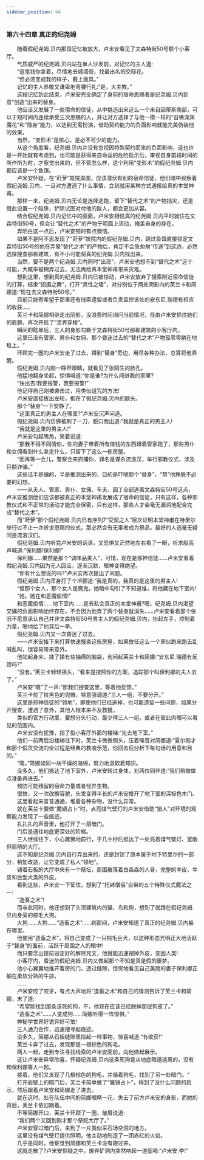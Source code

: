 ```yaml
---
sidebar_position: 64
---
```

### 第六十四章 真正的纪尧姆  


　　随着假纪尧姆.贝内那段记忆被放大，卢米安看见了文森特街50号那个小客厅。  
　　气质威严的纪尧姆.贝内站在单人沙发前，对记忆的主人道:  
　　“这笔钱你拿着，尽情地去城墙街，找最出名的交际花。  
　　“但必须变成我的样子，戴上面具。”  
　　记忆的主人恭敬又谦卑地弯腰行礼:“是，大主教。”  
　　这段记忆到此结束，卢米安完全确定了身前的宿命恩赐者是纪尧姆.贝内刻意“创造”出来的替身。  
　　他应该又发展了一些宿命的信徒，从中挑选出来这么一个来自因蒂斯南部，可以于短时间内连续承受三次恩赐的人，并让对方选择了与他一模一样的“召唤深渊魔花”和“隐身”能力，以达到无需扮演，借助契约能力的负面影响就能完美伪装他的效果。  
　　当然，“变形术”是核心，是必不可少的能力。  
　　从这个角度看，纪尧姆.贝内并没有忽视因特殊契约而来的负面影响，这也许是一开始就有考虑到，也可能是获得来自命运的危险启示后，审视自身前段时间的所作所为时，才察觉出来的，但不管怎么样，这个利用“变形术”的假纪尧姆.贝内都应该是一个鱼饵。  
　　卢米安怀疑，在“莳萝”妓院周围，应该潜伏有别的宿命信徒，他们暗中观察着假纪尧姆.贝内，一旦对方遭遇了什么事情，立刻就用某种方式通报给真的本堂神甫。  
　　那样一来，纪尧姆.贝内无论是选择逃跑，留下“替代之术”的产物挡灾，还是借此设置一个陷阱，铲除试图对付他的敌人，都会更加从容。  
　　结合假纪尧姆.贝内记忆中的画面，卢米安相信真的纪尧姆.贝内平时就住在文森特街50号，但会让“替代之术”的产物于明面上活动，掩盖自身的存在。  
　　弄明白这一点后，卢米安顿时有点懊恼。  
　　如果不是阿不思发现了“莳萝”妓院内的假纪尧姆.贝内，跳过鱼饵直接锁定文森特街50号的他在弄晕“替代之术”的产物后，肯定不会急匆匆“传送”到这边，必然选择搜查那栋建筑，有不小可能将真的纪尧姆.贝内找出来。  
　　当然，要不是两个纪尧姆.贝内同时“出现”，卢米安也想不到“替代之术”这个可能，大概率被糊弄过去，无法再给真本堂神甫带来灾难。  
　　想到这里，想到真的纪尧姆.贝内已被惊动，卢米安放弃了搜索附近宿命信徒的打算，结束“招摄之舞”，打开“灵性之墙”，对分别位于两处阴影内的芙兰卡和简娜道:“现在去文森特街50号。”  
　　目前只能寄希望于那里还有线索遗留或者负责监控该处的安东尼.瑞德有相应的收获…..  
　　芙兰卡和简娜相继走出阴影，没浪费时间询问当前情况，任由卢米安抓住她们的肩膀，再次开启了“灵界穿梭”。  
　　瞬间的眩晕后，三人的身影勾勒于文森特街50号那栋建筑的小客厅内。  
　　这里已没有管家、男仆和女佣，那个昏迷过去的“替代之术”产物孤零零躺在地毯上。“  
　　环顾完一圈的卢米安走了过去，蹲到“替身”旁边，用尽各种办法，总算将他弄醒。  
　　假纪尧姆.贝内刚一睁开眼睛，就看见了张陌生的脸孔。  
　　他猛地翻身坐起，惊惧喊道:“你是谁?为什么闯进我的家里?  
　　“快出去!我要报警，我要报警!”  
　　他记得自己刚被袭击过，用类似诅咒的方法!  
　　卢米安直接拔出左轮，抵在了假纪尧姆.贝内的额头。  
　　那个“替身”一下安静了。  
　　“这里真正的男主人在哪里?”卢米安沉声问道。  
　　假纪尧姆.贝内仿佛被刺了一刀，脱口而出道:“我就是真正的男主人!  
　　“我就是这里的男主人!”  
　　卢米安勾起嘴角，笑着说道:  
　　“那我不得不同情你，你的妻子带着所有值钱的东西跟着管家跑了，那些男仆和女佣看到什么拿走什么，只留下了这么一栋房屋。  
　　“而再等一会儿，警察会来抓捕你，罪名是谋杀流浪汉，举行邪教仪式，涉及巨额诈骗。”  
　　这些话半是编的，半是推测出来的，目的是吓唬那个“替身”，“帮”他挣脱不必要的幻想。  
　　——从夫人、管家、男仆、女佣、车夫、园丁全部逃离文森特街50号这点，卢米安推测他们应该都被真正的本堂神甫发展成了宿命的信徒，只有这样，各种邪教仪式和不正常的活动才能完全保密，只有这样，那些人才会毫无漏洞地配合完成“替代之术”。  
　　而“莳萝”那个假纪尧姆.贝内已有序列7“受契之人”层次证明本堂神甫在特里尔举行过不止一次祈求恩赐的仪式，那必然会有无辜者成为祭品，最好的人选毫无疑问是流浪汉们。  
　　假纪尧姆.贝内听完卢米安的话语，又恐惧又茫然地左右看了一眼，祈求般高声喊道:“保利娜!保利娜!”  
　　保利娜……果然是那个“调味品美人”，可惜，现在是邪神信徒……卢米安看着假纪尧姆.贝内因为无人回应，逐渐沉默，眼神变得绝望。  
　　“你有什么想说的吗?”卢米安再次提出了问题。  
　　假纪尧姆.贝内浑身打了个冷颤道:“我是真的，我真的是这里的男主人!  
　　“但那个女人，那个女人是魔鬼，她暗中勾引了不知道谁，将他藏在地下室内!  
　　“她，她在和恶魔偷情!”  
　　和恶魔偷情……地下室内……是去私会真正的本堂神甫?嗯，纪尧姆.贝内渴望交媾的负面影响始终存在，不会因为他弄了两个替身就消失……卢米安看着那个依旧不愿意承认自己并非文森特街50号男主人的假纪尧姆.贝内，抬起左手，控制着力量，啪地给了他耳后一拳。  
　　假纪尧姆.贝内又一次昏迷了过去。  
　　——卢米安接下来打算快速搜查这栋房屋，如果放任这么一个家伙跑来跑去乱喊乱叫，很容易带来意外。  
　　他站起身来，揉了揉有些抽痛的脑袋，询问起芙兰卡和简娜:“安东尼.瑞德有反馈吗?”  
　　“没有。”芙兰卡轻轻摇头，“看来是按照你的方案，追踪那个叫保利娜的夫人去了。”  
　　卢米安“嗯”了一声:“那我们搜查这里，等着他反馈。”  
　　芙兰卡拉了拉黑色的兜帽，特意强调道:“三人一组，不要分开。”  
　　这里是邪神信徒的“领地”，即使他们已经逃掉，也可能遗留一些问题，如果分开搜查，遭遇了意外，其他人根本来不及救援。  
　　类似的官方行动里，要想分头行动，最少得三人一组，或者在彼此肉眼可以看见的范围内。  
　　卢米安没有犹豫，指了指小客厅外面的楼梯:“先去地下室。”  
　　他们一前两后沿楼梯往下时，芙兰卡微微侧头，压着嗓音对简娜道:“夏尔刚才和那个假货交流的全过程是经典的教唆示范，你回去后分析下每句话的用意和目的。”  
　　“嗯。”简娜如同一块干燥的海绵，努力地汲取着知识。  
　　没多久，他们抵达了地下室外，卢米安转过身体，对两位同伴道:“我们稍微做点准备再进去。”  
　　预防可能残留的宿命力量或者怪异生物。  
　　很快，又一次改换容貌，头发变得半长的卢米安推开了地下室的深棕色木门。  
　　这里看起来普普通通，堆着各种杂物，没什么异常。  
　　就在芙兰卡要做“魔镜占卜”时，点亮煤气壁灯的卢米安借助“猎人”对环境的观察能力发现了一些痕迹。  
　　扎扎扎的声音里，他打开了一扇暗门。  
　　门后是通往地底更深处的阶梯。  
　　三人继续往下，小心翼翼地前行，于几十秒后抵达了一处亮着煤气壁灯、宽敞但简陋的大厅。  
　　这不知是纪尧姆.贝内自行弄出来的，还是封锁了原本属于地下特里尔的一部分，稍加改造，让它变成了私人“领地”。  
　　铺着石板的大厅中央有一个祭坛，周围散落着白森森的人骨，完整的羊皮、牛皮和巨型犬类的外皮。  
　　看到这些，卢米安一下怔住，想到了“托钵僧侣”自带的五个特殊仪式魔法之一:  
　　“造畜之术”!  
　　而与此同时，他还想到了头顶建筑内的猫、鸟和狗，想到了就蹲在假纪尧姆.贝内身旁的棕毛大狗。  
　　大狗……大狗……“造畜之术”……刹那间，卢米安知道了真正的纪尧姆.贝内躲在哪里。  
　　他使用“造畜之术”，将自己变成了一只棕毛巨犬，以这种形态光明正大地活跃于“替身”的面前，活跃于周围之人的眼中!  
　　而只要念出提前设定好的解除咒文，他就能迅速褪掉外皮，变回人类!  
　　小客厅内，昏迷的假纪尧姆.贝内又做起那个不知是真是假的噩梦。  
　　他小心翼翼地推开客房的门，透过缝隙，惊愕地看见自己美丽的妻子保利娜正躺在柔软分熟的牛排。  
　　……  
　　卢米安咬了咬牙，有点大声地将“造畜之术”和自己的猜测告诉了芙兰卡和简娜，末了道:  
　　“希望能找到那条该死的狗，不，他现在应该已经脱掉那层狗皮了。”  
　　“造畜之术”……人变成狗……简娜听得一阵惊惧。”  
　　神秘学世界好诡异好可怕!  
　　三人通力合作，迅速搜寻起痕迹。  
　　没多久，简娜从石板缝隙里捡起一样事物，惊喜喊道:“有收获!”  
　　芙兰卡奔了过去，发现那是一根棕色的狗毛。  
　　两人一起，走到专注寻找线索的卢米安面前，向他做起展示。  
　　这让卢米安异常欣喜，怀疑纪尧姆.贝内这条死狗是从地底暗道逃离的，没有和保利娜等人一起。  
　　接着，他们又发现了几根棕色的狗毛，并循着狗毛，找到了另一处暗门。“  
　　打开岩壁上的暗门后，芙兰卡简单做了“魔镜占卜”，得到了没什么问题的启示，然后跟着卢米安和简娜走了进去。  
　　就在这时，处在队伍中间的简娜眼睛一花，失去了前方卢米安的身影，而她的背后，芙兰卡依旧跟着。  
　　不等简娜开口，芙兰卡环顾了一圈，皱眉说道:  
　　“我们两个又回到刚才那个祭祀大厅了。”  
　　卢米安穿过暗门后，来到了一片类似采石场空洞的地方。  
　　这里没有煤气壁灯提供照明，他主动地制造了一团赤红的火焰。  
　　几乎是同时，他察觉到简娜和芙兰卡没有跟过来。  
　　这就走散了?卢米安惊疑之中，废弃矿洞内突然响起一道低喝:“卢米安.李!”  
